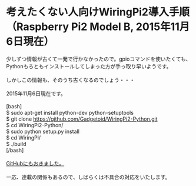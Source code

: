 # 考えたくない人向けWiringPi2導入手順（Raspberry Pi2 Model B, 2015年11月6日現在）
少しずつ情報が古くて一発で行かなかったので。gpioコマンドを使いたくても、Pythonもろともインストールしてしまった方が手っ取り早いようです。<br />
<br />
しかしこの情報も、そのうち古くなるのでしょう・・・<br />
<br />
2015年11月6日現在です。<br />
<br />
[bash]<br />
$ sudo apt-get install python-dev python-setuptools<br />
$ git clone https://github.com/Gadgetoid/WiringPi2-Python.git<br />
$ cd WiringPi2-Python/<br />
$ sudo python setup.py install<br />
$ cd WiringPi/<br />
$ ./build <br />
[/bash]<br />
<br />
<a href="https://github.com/ryuichiueda/NikkeiRaspiMouse/blob/master/util/install_wiring_pi2_python.bash">GitHubにもおきました。</a><br />
<br />
一応、連載の関係もあるので、しばらくは不具合の対応をいたします。<br />

